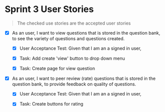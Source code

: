 # Sprint 3 User Stories

> The checked use stories are the accepted user stories

- [x] As an user, I want to view questions that is stored in the question bank, to see the variety of questions and questions created.
    - [x] User Acceptance Test:	Given that I am an a signed in user, 
    - [x] Task: Add create 'view' button to drop down menu
    - [x] Task: Create page for view question


- [x] As an user, I want to peer review (rate) questions that is stored in the question bank, to provide feedback on quality of questions.
    - [x] User Acceptance Test:	Given that I am an a signed in user, 
    - [x] Task: Create buttons for rating

